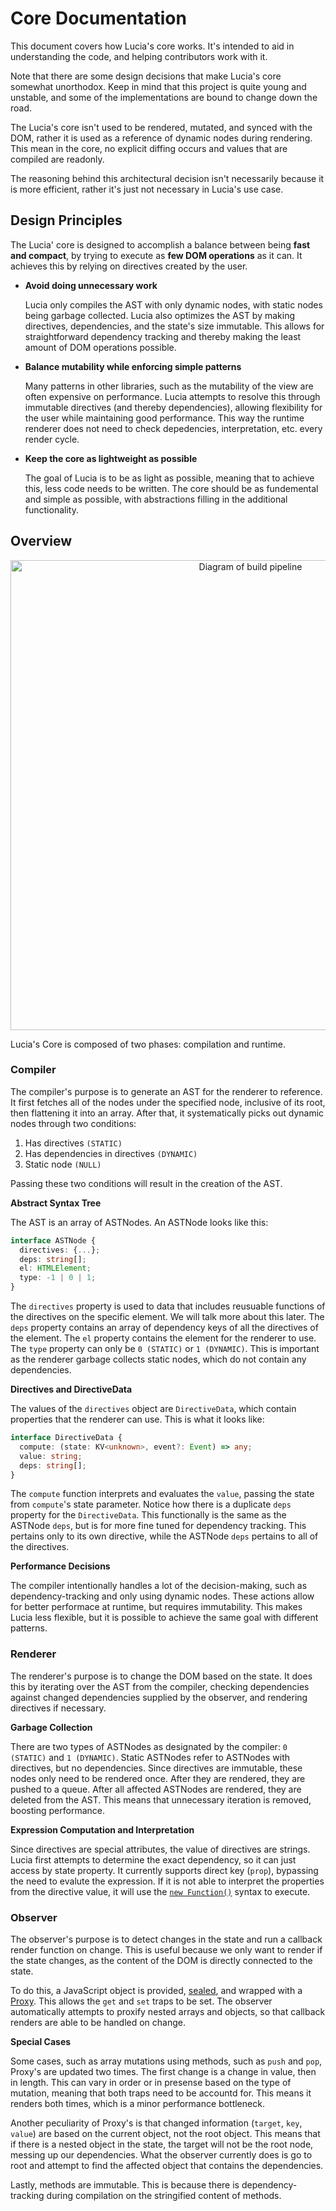 # Core Documentation

This document covers how Lucia's core works. It's intended to aid in understanding the code, and helping contributors work with it.

Note that there are some design decisions that make Lucia's core somewhat unorthodox. Keep in mind that this project is quite young and unstable, and some of the implementations are bound to change down the road.

The Lucia's core isn't used to be rendered, mutated, and synced with the DOM, rather it is used as a reference of dynamic nodes during rendering. This mean in the core, no explicit diffing occurs and values that are compiled are readonly.

The reasoning behind this architectural decision isn't necessarily because it is more efficient, rather it's just not necessary in Lucia's use case.

## Design Principles

The Lucia' core is designed to accomplish a balance between being **fast and compact**, by trying to execute as **few DOM operations** as it can. It achieves this by relying on directives created by the user.

- **Avoid doing unnecessary work**

  Lucia only compiles the AST with only dynamic nodes, with static nodes being garbage collected. Lucia also optimizes the AST by making directives, dependencies, and the state's size immutable. This allows for straightforward dependency tracking and thereby making the least amount of DOM operations possible.

- **Balance mutability while enforcing simple patterns**

  Many patterns in other libraries, such as the mutability of the view are often expensive on performance. Lucia attempts to resolve this through immutable directives (and thereby dependencies), allowing flexibility for the user while maintaining good performance. This way the runtime renderer does not need to check depedencies, interpretation, etc. every render cycle.

- **Keep the core as lightweight as possible**

  The goal of Lucia is to be as light as possible, meaning that to achieve this, less code needs to be written. The core should be as fundemental and simple as possible, with abstractions filling in the additional functionality.

## Overview

<p align="center"><img src="https://raw.githubusercontent.com/aidenybai/lucia/master/.github/img/flowchart.svg" alt="Diagram of build pipeline" width="752"></p>

Lucia's Core is composed of two phases: compilation and runtime.

### Compiler

The compiler's purpose is to generate an AST for the renderer to reference. It first fetches all of the nodes under the specified node, inclusive of its root, then flattening it into an array. After that, it systematically picks out dynamic nodes through two conditions:

1. Has directives `(STATIC)`
2. Has dependencies in directives `(DYNAMIC)`
3. Static node `(NULL)`

Passing these two conditions will result in the creation of the AST.

**Abstract Syntax Tree**

The AST is an array of ASTNodes. An ASTNode looks like this:

```ts
interface ASTNode {
  directives: {...};
  deps: string[];
  el: HTMLElement;
  type: -1 | 0 | 1;
}
```

The `directives` property is used to data that includes reusuable functions of the directives on the specific element. We will talk more about this later. The `deps` property contains an array of dependency keys of all the directives of the element. The `el` property contains the element for the renderer to use. The `type` property can only be `0 (STATIC)` or `1 (DYNAMIC)`. This is important as the renderer garbage collects static nodes, which do not contain any dependencies.

**Directives and DirectiveData**

The values of the `directives` object are `DirectiveData`, which contain properties that the renderer can use. This is what it looks like:

```ts
interface DirectiveData {
  compute: (state: KV<unknown>, event?: Event) => any;
  value: string;
  deps: string[];
}
```

The `compute` function interprets and evaluates the `value`, passing the state from `compute`'s state parameter. Notice how there is a duplicate `deps` property for the `DirectiveData`. This functionally is the same as the ASTNode `deps`, but is for more fine tuned for dependency tracking. This pertains only to its own directive, while the ASTNode `deps` pertains to all of the directives.

**Performance Decisions**

The compiler intentionally handles a lot of the decision-making, such as dependency-tracking and only using dynamic nodes. These actions allow for better performace at runtime, but requires immutability. This makes Lucia less flexible, but it is possible to achieve the same goal with different patterns.

### Renderer

The renderer's purpose is to change the DOM based on the state. It does this by iterating over the AST from the compiler, checking dependencies against changed dependencies supplied by the observer, and rendering directives if necessary.

**Garbage Collection**

There are two types of ASTNodes as designated by the compiler: `0 (STATIC)` and `1 (DYNAMIC)`. Static ASTNodes refer to ASTNodes with directives, but no dependencies. Since directives are immutable, these nodes only need to be rendered once. After they are rendered, they are pushed to a queue. After all affected ASTNodes are rendered, they are deleted from the AST. This means that unnecessary iteration is removed, boosting performance.

**Expression Computation and Interpretation**

Since directives are special attributes, the value of directives are strings. Lucia first attempts to determine the exact dependency, so it can just access by state property. It currently supports direct key (`prop`), bypassing the need to evalute the expression. If it is not able to interpret the properties from the directive value, it will use the [`new Function()`](https://developer.mozilla.org/en-US/docs/Web/JavaScript/Reference/Global_Objects/Function) syntax to execute.

### Observer

The observer's purpose is to detect changes in the state and run a callback render function on change. This is useful because we only want to render if the state changes, as the content of the DOM is directly connected to the state.

To do this, a JavaScript object is provided, [sealed](https://developer.mozilla.org/en-US/docs/Web/JavaScript/Reference/Global_Objects/Object/seal), and wrapped with a [Proxy](https://developer.mozilla.org/en-US/docs/Web/JavaScript/Reference/Global_Objects/Proxy). This allows the `get` and `set` traps to be set. The observer automatically attempts to proxify nested arrays and objects, so that callback renders are able to be handled on change.

**Special Cases**

Some cases, such as array mutations using methods, such as `push` and `pop`, Proxy's are updated two times. The first change is a change in value, then in length. This can vary in order or in presense based on the type of mutation, meaning that both traps need to be accountd for. This means it renders both times, which is a minor performance bottleneck.

Another peculiarity of Proxy's is that changed information (`target`, `key`, `value`) are based on the current object, not the root object. This means that if there is a nested object in the state, the target will not be the root node, messing up our dependencies. What the observer currently does is go to root and attempt to find the affected object that contains the dependencies.

Lastly, methods are immutable. This is because there is dependency-tracking during compilation on the stringified content of methods.
